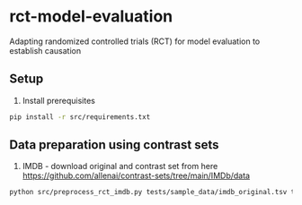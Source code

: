# rct-model-evaluation

Adapting randomized controlled trials (RCT) for model evaluation to establish causation

## Setup

1. Install prerequisites

```bash
pip install -r src/requirements.txt
```

## Data preparation using contrast sets

1. IMDB - download original and contrast set from here https://github.com/allenai/contrast-sets/tree/main/IMDb/data

```bash
python src/preprocess_rct_imdb.py tests/sample_data/imdb_original.tsv tests/sample_data/imdb_contrast.tsv temp/rct_imdb.json
```